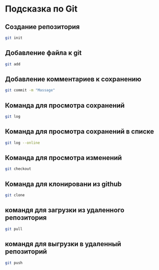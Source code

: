 # Подсказка по Git

## Создание репозитория
```sh
git init
```

## Добавление файла к git 
```sh
git add
```

## Добавление комментариев к сохранению 
```sh
git commit -m "Massage"
```
## Команда для просмотра сохранений
```sh
git log
```
## Команда для просмотра сохранений в списке
```sh
git log --online
```
## Команда для просмотра изменений
```sh
git checkout
```
## Команда для клонировани из github
```sh
git clone
```
## командя для загрузки из удаленного репозитория
```sh
git pull
```
## командя для выгрузки в удаленный репозиторий
```sh
git push
```